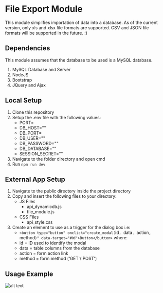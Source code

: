 # File Export Module
This module simplifies importation of data into a database. As of the current version, only xls and xlsx file formats are supported. CSV and JSON file formats will be supported in the future. :)

## Dependencies
This module assumes that the database to be used is a MySQL database.
1. MySQL Database and Server
2. NodeJS
3. Bootstrap
4. JQuery and Ajax

## Local Setup
1. Clone this repository
2. Setup the .env file with the following values:
	- PORT=
	- DB_HOST=""
	- DB_PORT=
	- DB_USER=""
	- DB_PASSWORD=""
	- DB_DATABASE=""
	- SESSION_SECRET=""
3. Navigate to the folder directory and open cmd
4. Run `npm run dev`

## External App Setup
1. Navigate to the public directory inside the project directory
2. Copy and insert the following files to your directory:
	* JS Files
		- api_dynamicdb.js
		- file_module.js
	* CSS Files
		- api_style.css
3. Create an element to use as a trigger for the dialog box i.e:
	- `<button type="button" onclick="create_modal(`id`, `data`, `action`, `method`)" data-target="#`id`">Button</button>`
	where:
	* id  = ID used to identify the modal
	* data = table columns from the database
	* action = form action link
	* method = form method ('GET'/'POST')

## Usage Example
![alt text](public/graphics/demo1.png, 'Actual implementation')
